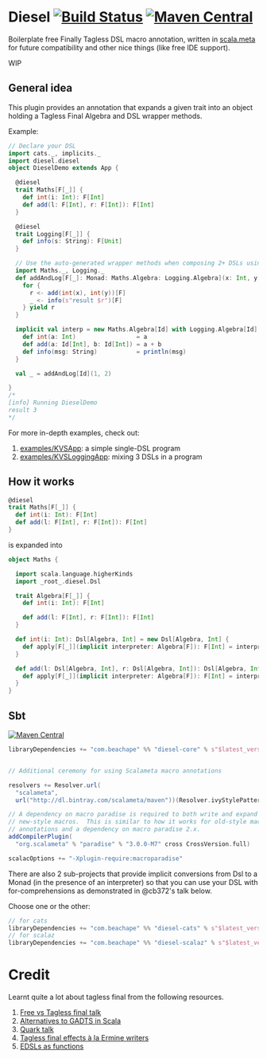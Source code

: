 # Diesel [![Build Status](https://travis-ci.org/lloydmeta/diesel.svg?branch=master)](https://travis-ci.org/lloydmeta/diesel) [![Maven Central](https://maven-badges.herokuapp.com/maven-central/com.beachape/diesel-core_2.11/badge.svg)](https://maven-badges.herokuapp.com/maven-central/com.beachape/diesel-core_2.11)

Boilerplate free Finally Tagless DSL macro annotation, written in [scala.meta](http://scalameta.org/) for future compatibility and other nice things (like free IDE support).

WIP

## General idea

This plugin provides an annotation that expands a given trait into an object
holding a Tagless Final Algebra and DSL wrapper methods.

Example:

```scala
// Declare your DSL
import cats._, implicits._
import diesel.diesel
object DieselDemo extends App {

  @diesel
  trait Maths[F[_]] {
    def int(i: Int): F[Int]
    def add(l: F[Int], r: F[Int]): F[Int]
  }

  @diesel
  trait Logging[F[_]] {
    def info(s: String): F[Unit]
  }

  // Use the auto-generated wrapper methods when composing 2+ DSLs using Monad[F] 
  import Maths._, Logging._
  def addAndLog[F[_]: Monad: Maths.Algebra: Logging.Algebra](x: Int, y: Int): F[Int] = {
    for {
      r <- add(int(x), int(y))[F]
      _ <- info(s"result $r")[F]
    } yield r
  }

  implicit val interp = new Maths.Algebra[Id] with Logging.Algebra[Id] {
    def int(a: Int)                 = a
    def add(a: Id[Int], b: Id[Int]) = a + b
    def info(msg: String)           = println(msg)
  }

  val _ = addAndLog[Id](1, 2)

}
/*
[info] Running DieselDemo 
result 3
*/
```

For more in-depth examples, check out:

  1. [examples/KVSApp](https://github.com/lloydmeta/diesel/blob/master/examples/src/main/scala/KVSApp.scala): a simple single-DSL program 
  2. [examples/KVSLoggingApp](https://github.com/lloydmeta/diesel/blob/master/examples/src/main/scala/KVSLoggingApp.scala): mixing 3 DSLs in a program

## How it works

```scala
@diesel
trait Maths[F[_]] {
  def int(i: Int): F[Int]
  def add(l: F[Int], r: F[Int]): F[Int]
}
```

is expanded into

```scala
object Maths {

  import scala.language.higherKinds
  import _root_.diesel.Dsl

  trait Algebra[F[_]] {
    def int(i: Int): F[Int]

    def add(l: F[Int], r: F[Int]): F[Int]
  }

  def int(i: Int): Dsl[Algebra, Int] = new Dsl[Algebra, Int] {
    def apply[F[_]](implicit interpreter: Algebra[F]): F[Int] = interpreter.int(i)
  }

  def add(l: Dsl[Algebra, Int], r: Dsl[Algebra, Int]): Dsl[Algebra, Int] = new Dsl[Algebra, Int] {
    def apply[F[_]](implicit interpreter: Algebra[F]): F[Int] = interpreter.add(l.apply[F], r.apply[F])
  }
}
```

## Sbt

[![Maven Central](https://maven-badges.herokuapp.com/maven-central/com.beachape/diesel-core_2.11/badge.svg)](https://maven-badges.herokuapp.com/maven-central/com.beachape/diesel-core_2.11)

```scala
libraryDependencies += "com.beachape" %% "diesel-core" % s"$latest_version"


// Additional ceremony for using Scalameta macro annotations

resolvers += Resolver.url(
  "scalameta",
  url("http://dl.bintray.com/scalameta/maven"))(Resolver.ivyStylePatterns)

// A dependency on macro paradise is required to both write and expand
// new-style macros.  This is similar to how it works for old-style macro
// annotations and a dependency on macro paradise 2.x.
addCompilerPlugin(
  "org.scalameta" % "paradise" % "3.0.0-M7" cross CrossVersion.full)

scalacOptions += "-Xplugin-require:macroparadise"

```

There are also 2 sub-projects that provide implicit conversions from Dsl to a Monad (in the presence of an interpreter)
so that you can use your DSL with for-comprehensions as demonstrated in @cb372's talk below.

Choose one or the other:

```scala
// for cats
libraryDependencies += "com.beachape" %% "diesel-cats" % s"$latest_version"
// for scalaz  
libraryDependencies += "com.beachape" %% "diesel-scalaz" % s"$latest_version"
```

# Credit

Learnt quite a lot about tagless final from the following resources.

1. [Free vs Tagless final talk](https://github.com/cb372/free-vs-tagless-final)
2. [Alternatives to GADTS in Scala](https://pchiusano.github.io/2014-05-20/scala-gadts.html)
3. [Quark talk](https://www.slideshare.net/jdegoes/quark-a-purelyfunctional-scala-dsl-for-data-processing-analytics)
4. [Tagless final effects à la Ermine writers](https://failex.blogspot.jp/2016/12/tagless-final-effects-la-ermine-writers.html)
5. [EDSLs as functions](http://typelevel.org/blog/2016/10/26/edsls-part-2.html)
